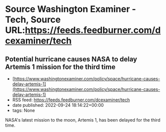 # Source Washington Examiner - Tech, Source URL:https://feeds.feedburner.com/dcexaminer/tech

## Potential hurricane causes NASA to delay Artemis 1 mission for the third time
 - [https://www.washingtonexaminer.com/policy/space/hurricane-causes-delay-artemis-1](https://www.washingtonexaminer.com/policy/space/hurricane-causes-delay-artemis-1)
 - RSS feed: https://feeds.feedburner.com/dcexaminer/tech
 - date published: 2022-09-24 18:14:22+00:00
 - tags: None

NASA's latest mission to the moon, Artemis 1, has been delayed for the third time.
